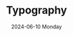 ---
date:
- 2024-06-10 Monday
coverimage: ../assets/lists_icon_1710524790703_0.webp
description:
- WonyoungJang.org
type: showcase/tokens
layout: typography
title: Typography
tags:
categories:
lastMod: 2024-06-13
---